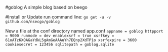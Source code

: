 #goblog
A simple blog based on beego

#Install or Update
run command line:
`go get -u -v github.com/nsecgo/goblog`

New a file at the conf directory named app.conf
`
appname = goblog
httpport = 9000
runmode = dev
enablexsrf = true
xsrfkey = 61oATzKXQAGaYdkL5gAmGeAAAuYh7EQnp2XdTP1o
xsrfexpire = 3600
cookiesecret = 123456
sqlitepath = goblog.sqlite
`